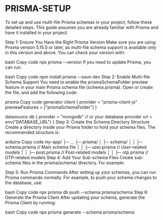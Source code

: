 # PRISMA-SETUP


To set up and use multi-file Prisma schemas in your project, follow these detailed steps. This guide assumes you are already familiar with Prisma and have it installed in your project.

Step 1: Ensure You Have the Right Prisma Version
Make sure you are using Prisma version 5.15.0 or later, as multi-file schema support is available only in this version and above. You can check your version with:

bash
Copy code
npx prisma --version
If you need to update Prisma, you can run:

bash
Copy code
npm install prisma --save-dev
Step 2: Enable Multi-file Schema Support
You need to enable the prismaSchemaFolder preview feature in your main Prisma schema file (schema.prisma). Open or create the file, and add the following code:

prisma
Copy code
generator client {
  provider        = "prisma-client-js"
  previewFeatures = ["prismaSchemaFolder"]
}

datasource db {
  provider = "mongodb" // or your database provider
  url      = env("DATABASE_URL")
}
Step 3: Create the Schema Directory Structure
Create a directory inside your Prisma folder to hold your schema files. The recommended structure is:

arduino
Copy code
my-app/
├─ ...
├─ prisma/
│  ├─ schema/
│  │  ├─ schema.prisma      // Main schema file
│  │  ├─ user.prisma        // User-related models
│  │  ├─ post.prisma        // Post-related models
│  │  ├─ otp.prisma         // OTP-related models
Step 4: Add Your Sub-schema Files
Create sub-schema files in the prisma/schema/ directory. For example:


Step 5: Run Prisma Commands
After setting up your schemas, you can run Prisma commands normally. For example, to push your schema changes to the database, use:

bash
Copy code
npx prisma db push --schema prisma/schema
Step 6: Generate the Prisma Client
After updating your schema, generate the Prisma Client by running:

bash
Copy code
npx prisma generate --schema prisma/schema
